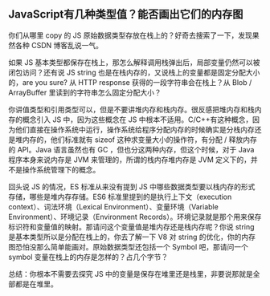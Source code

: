 ## JavaScript有几种类型值？能否画出它们的内存图

你们从哪里 copy 的 JS 原始数据类型存放在栈上的？好奇去搜索了一下，发现果然各种 CSDN 博客乱说一气。

如果 JS 基本类型都保存在栈上，那怎么解释调用栈弹出后，局部变量仍然可以被闭包访问？还有说 JS string 也是在栈内存的，又说栈上的变量都是固定分配大小的，are you sure? 从 HTTP response 获得的一段字符串会在栈上？从 Blob / ArrayBuffer 里读到的字符串怎么固定分配大小？

你讲值类型和引用类型可以，但是不要讲堆内存和栈内存。很反感把堆内存和栈内存的概念引入 JS 中，因为这些概念在 JS 中根本不适用。C/C++有这种概念，因为他们直接在操作系统中运行，操作系统给程序分配内存的时候确实是分栈内存还是堆内存的，他们标准就有 sizeof 这种求变量大小的操作符，有分配 / 释放内存的 API。Java 语言虽然也有 GC ，但也分这两种内存，但这个时候，对于 Java 程序本身来说内存是 JVM 来管理的，所谓的栈内存堆内存是 JVM 定义下的，并不是操作系统管理下的概念。

回头说 JS 的情况，ES 标准从来没有提到 JS 中哪些数据类型要以栈内存的形式存储，哪些是堆内存存储。ES6 标准里提到的是执行上下文（execution context）、词法环境（Lexical Environment）、变量环境（Variable Environment）、环境记录（Environment Records）。环境记录就是那个用来保存标识符和变量值的映射。那请问这个变量值是堆内存还是栈内存呢？你说 string 是基本类型所以是分配在栈上的，你去了解一下 V8 对 string 的优化，你的内存图恐怕没那么简单能画对。原始数据类型还包括一个 Symbol 吧，那请问一个 symbol 变量在栈上的内存是怎样的？占几个字节？

总结：你根本不需要去探究 JS 中的变量是保存在堆里还是栈里，非要说那就是全部都是在堆里。
